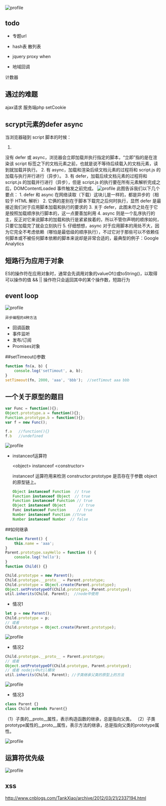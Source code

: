 ![profile](resource/profile.png)

## todo

- 专题url
- hash表 散列表
- jquery proxy when

- 地域回调

计数器

## 遇过的难题

ajax请求 服务端php setCookie

## scrypt元素的defer async

当浏览器碰到 script 脚本的时候：
1. <script src="script.js"></script>
没有 defer 或 async，浏览器会立即加载并执行指定的脚本，“立即”指的是在渲染该 script 标签之下的文档元素之前，也就是说不等待后续载入的文档元素，读到就加载并执行。
2. <script async src="script.js"></script>
有 async，加载和渲染后续文档元素的过程将和 script.js 的加载与执行并行进行（异步）。
3. <script defer src="myscript.js"></script>
有 defer，加载后续文档元素的过程将和 script.js 的加载并行进行（异步），但是 script.js 的执行要在所有元素解析完成之后，DOMContentLoaded 事件触发之前完成。
![profile](resource/async-defer.png)
此图告诉我们以下几个要点：
    1. defer 和 async 在网络读取（下载）这块儿是一样的，都是异步的（相较于 HTML 解析）
    2. 它俩的差别在于脚本下载完之后何时执行，显然 defer 是最接近我们对于应用脚本加载和执行的要求的
    3. 关于 defer，此图未尽之处在于它是按照加载顺序执行脚本的，这一点要善加利用
    4. async 则是一个乱序执行的主，反正对它来说脚本的加载和执行是紧紧挨着的，所以不管你声明的顺序如何，只要它加载完了就会立刻执行
    5. 仔细想想，async 对于应用脚本的用处不大，因为它完全不考虑依赖（哪怕是最低级的顺序执行），不过它对于那些可以不依赖任何脚本或不被任何脚本依赖的脚本来说却是非常合适的，最典型的例子：Google Analytics

## 短路行为应用于对象
ES的操作符在应用对象时，通常会先调用对象的valueOf()或toString()，以取得可以操作的值
&& || 操作符只会返回其中的某个操作数，短路行为

## event loop
![profile](resource/event-loop.png)


    
    异步编程的4种方法
- 回调函数
- 事件监听
- 发布/订阅
- Promises对象

##setTimeout()参数
```js
function fn(a, b) {
    console.log('setTimout', a, b);
}
setTimeout(fn, 2000, 'aaa', 'bbb');  //setTimout aaa bbb
```


## 一个关于原型的题目

```js
var Func = function(){};
Object.prototype.a = function(){};
Function.prototype.b = function(){};
var f = new Func();

f.a   //function(){}
f.b   //undefined
```

![profile](resource/prototype.png)

- instanceof运算符

    \<object\> instanceof \<constructor\>
    
    instanceof 运算符用来检测 constructor.prototype 是否存在于参数 object 的原型链上。
    
    ```js
    Object instanceof Function  // true
    Function instanceof Object  // true
    Function instanceof Function // true
    Object instanceof Object      // true
    Func instanceof Function     // true
    Number instanceof Function //true
    Number instanceof Number  // false
    ```
##如何继承
```js
function Parent() {
    this.name = 'aaa';
}
Parent.prototype.sayHello = function () {
    console.log('hello');
}
function Child() {}
```
```js
Child.prototype = new Parent();
Child.prototype.__proto__ = Parent.prototype;
Child.prototype = Object.create(Parent.prototype);
Object.setPrototypeOf(Child.prototype, Parent.prototype);
util.inherits(Child, Parent);  //node中使用 
```

- 情况1

```javascript
let p = new Parent();
Child.prototype = p;
// 或者
Child.prototype = Object.create(Parent.prototype);
```
![profile](resource/inherit1.png)

- 情况2

```javascript
Child.prototype.__proto__ = Parent.prototype;
// 或者
Object.setPrototypeOf(Child.prototype, Parent.prototype);
// 或者 nodejs中util模块
util.inherits(Child, Parent); //子类继承父类的原型上的方法
```


![profile](resource/inherit2.png)

- 情况3

```javascript
class Parent {}
class Child extends Parent{}

```

（1）子类的__proto__属性，表示构造函数的继承，总是指向父类。
（2）子类prototype属性的__proto__属性，表示方法的继承，总是指向父类的prototype属性。

![profile](resource/inherit-class.png)

## 运算符优先级

![profile](resource/youxianji.png)

## xss
http://www.cnblogs.com/TankXiao/archive/2012/03/21/2337194.html